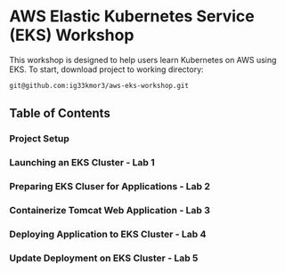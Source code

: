 # AWS Elastic Kubernetes Service (EKS) Workshop
This workshop is designed to help users learn Kubernetes on AWS using EKS. To start, download project to working directory:

```bash
git@github.com:ig33kmor3/aws-eks-workshop.git
```

## Table of Contents

### Project Setup
### Launching an EKS Cluster - Lab 1
### Preparing EKS Cluser for Applications - Lab 2
### Containerize Tomcat Web Application - Lab 3
### Deploying Application to EKS Cluster - Lab 4
### Update Deployment on EKS Cluster - Lab 5
